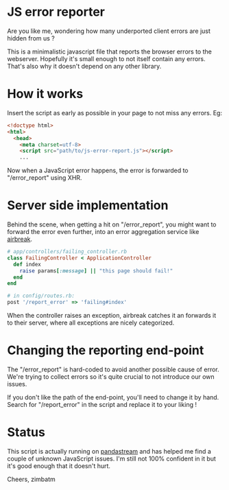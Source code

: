 JS error reporter
=================

Are you like me, wondering how many underported client errors are just
hidden from us ?

This is a minimalistic javascript file that reports the browser errors
to the webserver. Hopefully it's small enough to not itself contain any
errors. That's also why it doesn't depend on any other library.

How it works
============

Insert the script as early as possible in your page to not miss any
errors. Eg:

```html
<!doctype html>
<html>
  <head>
    <meta charset=utf-8>
    <script src="path/to/js-error-report.js"></script>
    ...
```

Now when a JavaScript error happens, the error is forwarded to
"/error_report" using XHR.

Server side implementation
===========================

Behind the scene, when getting a hit on "/error_report", you might want
to forward the error even further, into an error aggregation service
like [airbreak](http://airbreakapp.com).

```ruby
# app/controllers/failing_controller.rb
class FailingController < ApplicationController
  def index
    raise params[:message] || "this page should fail!"
  end
end

# in config/routes.rb:
post '/report_error' => 'failing#index'
```

When the controller raises an exception, airbreak catches it an forwards
it to their server, where all exceptions are nicely categorized.

Changing the reporting end-point
================================

The "/error_report" is hard-coded to avoid another possible cause of
error. We're trying to collect errors so it's quite crucial to not
introduce our own issues.

If you don't like the path of the end-point, you'll need to change it by
hand. Search for "/report_error" in the script and replace it to your
liking !

Status
======

This script is actually running on [pandastream](http://www.pandastream.com) and has helped me find a couple of unknown JavaScript issues. I'm still not 100% confident in it but it's good enough that it doesn't hurt.

Cheers,
  zimbatm
